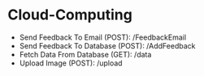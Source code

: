 # Cloud-Computing

* Send Feedback To Email (POST): /FeedbackEmail
* Send Feedback To Database (POST): /AddFeedback
* Fetch Data From Database (GET): /data
* Upload Image (POST): /upload
